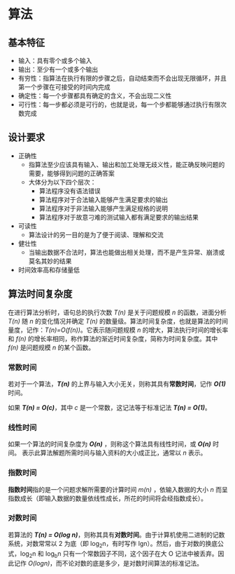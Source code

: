 # 算法

## 基本特征

- 输入：具有零个或多个输入
- 输出：至少有一个或多个输出
- 有穷性：指算法在执行有限的步骤之后，自动结束而不会出现无限循环，并且第一个步骤在可接受的时间内完成
- 确定性：每一个步骤都具有确定的含义，不会出现二义性
- 可行性：每一步都必须是可行的，也就是说，每一个步都能够通过执行有限次数完成

## 设计要求

- 正确性
  - 指算法至少应该具有输入、输出和加工处理无歧义性，能正确反映问题的需要，能够得到问题的正确答案
  - 大体分为以下四个层次：
    - 算法程序没有语法错误
    - 算法程序对于合法输入能够产生满足要求的输出
    - 算法程序对于非法输入能够产生满足规格的说明
    - 算法程序对于故意刁难的测试输入都有满足要求的输出结果
- 可读性
  - 算法设计的另一目的是为了便于阅读、理解和交流
- 健壮性
  - 当输出数据不合法时，算法也能做出相关处理，而不是产生异常、崩溃或莫名其妙的结果
- 时间效率高和存储量低

## 算法时间复杂度

在进行算法分析时，语句总的执行次数 *T(n)* 是关于问题规模 *n* 的函数，进面分析 *T(n)* 随 *n* 的变化情况并确定 *T(n)* 的数量级。算法时间复杂度，也就是算法的时间量度，记作：*T(n)=O(f(n))*。它表示随问题规模 *n* 的增大，算法执行时间的增长率和 *f(n)* 的增长率相同，称作算法的渐近时间复杂度，简称为时间复杂度。其中 *f(n)* 是问题规模 *n* 的某个函数。

### 常数时间

若对于一个算法，**_T(n)_** 的上界与输入大小无关，则称其具有**常数时间**，记作 **_O(1)_** 时间。

如果 **_T(n) = O(c)_**，其中 _c_ 是一个常数，这记法等于标准记法 **_T(n) = O(1)_**。

### 线性时间

如果一个算法的时间复杂度为 **_O(n)_** ，则称这个算法具有线性时间，或 **_O(n)_** 时间。 表示此算法解题所需时间与输入资料的大小成正比，通常以 _n_ 表示。

### 指数时间

**指数时间**指的是一个问题求解所需要的计算时间 _m(n)_ ，依输入数据的大小 _n_ 而呈指数成长（即输入数据的数量依线性成长，所花的时间将会经指数成长）。

### 对数时间

若算法的 **_T(n) = O(log n)_**，则称其具有**对数时间**。由于计算机使用二进制的记数系统，对数常常以 2 为底（即 log<sub>2</sub>n，有时写作 lgn）。然后，由于对数的换底公式，log<sub>2</sub>n 和 log<sub>b</sub>n 只有一个常数因子不同，这个因子在大 O 记法中被丢弃。因此记作 *O(logn)*，而不论对数的底是多少，是对数时间算法的标准记法。

